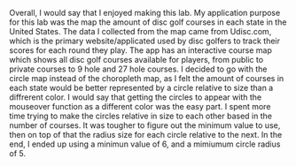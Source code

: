 Overall, I would say that I enjoyed making this lab. My application purpose for this lab was the map the amount of disc golf courses in each state in the United States. The data I collected from the map came from Udisc.com, which is the primary website/applicated used by disc golfers to track their scores for each round they play. The app has an interactive course map which shows all disc golf courses available for players, from public to private courses to 9 hole and 27 hole courses. I decided to go with the circle map instead of the choropleth map, as I felt the amount of courses in each state would be better represented by a circle relative to size than a diffrerent color. I would say that getting the circles to appear with the mouseover function as a different color was the easy part. I spent more time trying to make the circles relative in size to each other based in the number of courses. It was tougher to figure out the minimum value to use, then on top of that the radius size for each circle relative to the next. In the end, I ended up using a minimun value of 6, and a mimiumum circle radius of 5.
